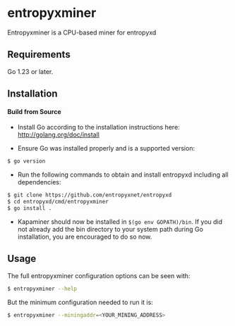 # entropyxminer

Entropyxminer is a CPU-based miner for entropyxd

## Requirements

Go 1.23 or later.

## Installation

#### Build from Source

- Install Go according to the installation instructions here:
  http://golang.org/doc/install

- Ensure Go was installed properly and is a supported version:

```bash
$ go version
```

- Run the following commands to obtain and install entropyxd including all dependencies:

```bash
$ git clone https://github.com/entropyxnet/entropyxd
$ cd entropyxd/cmd/entropyxminer
$ go install .
```

- Kapaminer should now be installed in `$(go env GOPATH)/bin`. If you did
  not already add the bin directory to your system path during Go installation,
  you are encouraged to do so now.

## Usage

The full entropyxminer configuration options can be seen with:

```bash
$ entropyxminer --help
```

But the minimum configuration needed to run it is:

```bash
$ entropyxminer --miningaddr=<YOUR_MINING_ADDRESS>
```
